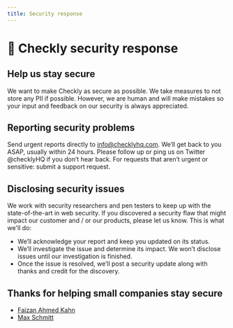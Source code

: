 ```yaml
---
title: Security response 
---
```

# 🔑 Checkly security response

## Help us stay secure
We want to make Checkly as secure as possible. We take measures to not store any PII if possible. However, we are human
and will make mistakes so your input and feedback on our security is always appreciated.

## Reporting security problems
Send urgent reports directly to info@checklyhq.com. We’ll get back to you ASAP, usually within 24 hours. 
Please follow up or ping us on Twitter @checklyHQ if you don’t hear back. For requests that aren’t urgent or sensitive: submit a 
support request.

## Disclosing security issues
We work with security researchers and pen testers to keep up with the state-of-the-art in web security. If you discovered a
security flaw that might impact our customer and / or our products, please let us know. This is what we'll do:

- We’ll acknowledge your report and keep you updated on its status.
- We’ll investigate the issue and determine its impact. We won’t disclose issues until our investigation is finished.
- Once the issue is resolved, we’ll post a security update along with thanks and credit for the discovery.

## Thanks for helping small companies stay secure

- [Faizan Ahmed Kahn](https://www.facebook.com/fizan.ahmed.3998)
- [Max Schmitt](https://twitter.com/maxibanki)


